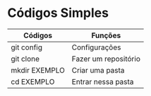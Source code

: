 # Códigos Simples 
|Códigos | Funções|
|--------|--------|
git config|Configurações 
git clone|Fazer um repositório
mkdir EXEMPLO| Criar uma pasta
cd EXEMPLO|Entrar nessa pasta 

